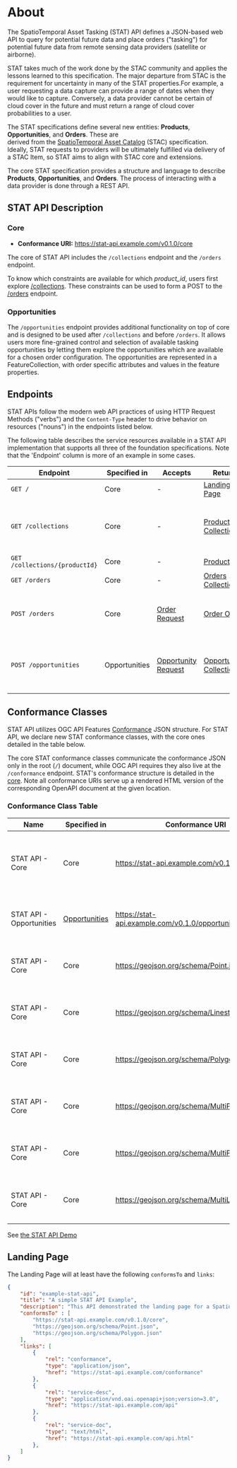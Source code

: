 # About

The SpatioTemporal Asset Tasking (STAT) API defines a JSON-based web API to query for potential future data
and place orders ("tasking") for potential future data from remote sensing data providers (satellite or airborne).

STAT takes much of the work done by the STAC community and applies the lessons learned to this specification. 
The major departure from STAC is the requirement for uncertainty in many of the STAT properties.For example, 
a user requesting a data capture can provide a range of dates when they would like to capture. Conversely, 
a data provider cannot be certain of cloud cover in the future and must return a range of cloud cover 
probabilities to a user.

The STAT specifications define several new entities: **Products**, **Opportunities**, and **Orders**. These are  
derived from the [SpatioTemporal Asset Catalog](https://github.com/radiantearth/stac-spec) (STAC) specification. 
Ideally, STAT requests to providers will be ultimately fulfilled via delivery of a STAC Item, so STAT aims to 
align with STAC core and extensions.

The core STAT specification provides a structure and language to describe **Products**, **Opportunities**, 
and **Orders**. The process of interacting with a data provider is done through a REST API.

## STAT API Description

### Core

- **Conformance URI:** <https://stat-api.example.com/v0.1.0/core>

The core of STAT API includes the `/collections` endpoint and the `/orders` endpoint.

To know which constraints are available for which *product_id*, users first explore [/collections](./product).
These constraints can be used to form a POST to the [/orders](./order) endpoint.

### Opportunities

The `/opportunities` endpoint provides additional functionality on top of core and is designed to be used
after `/collections` and before `/orders`. It allows users more fine-grained 
control and selection of available tasking opportunities by letting them explore the opportunities which 
are available for a chosen order configuration. The opportunities are 
represented in a FeatureCollection, with order specific attributes and values in the feature properties.

## Endpoints

STAT APIs follow the modern web API practices of using HTTP Request Methods ("verbs") and
the `Content-Type` header to drive behavior on resources ("nouns") in the endpoints listed below.

The following table describes the service resources available in a STAT API implementation that
supports all three of the foundation specifications. Note that the 'Endpoint'
column is more of an example in some cases.

| Endpoint                    | Specified in  | Accepts                                                      | Returns                                                      | Description                                                  |
| --------------------------- | ------------- | ------------------------------------------------------------ | ------------------------------------------------------------ | ------------------------------------------------------------ |
| `GET /`                     | Core          | -                                                            | [Landing Page](#landing-page)                                |                                                              |
| `GET /collections`             | Core          | -                                                            | [Products Collection](./product/README.md)                   | Figure out which constraints are available for which `product_id` |
| `GET /collections/{productId}` | Core          | -                                                            | [Product](./product/README.md)                               |                                                              |
| `GET /orders`               | Core          | -                                                            | [Orders Collection](./order/README.md#order-collection)      |                                                              |
| `POST /orders`              | Core          | [Order Request](./order/README.md#order-request)             | [Order Object](./order/README.md#order-pobject)              | Order a capture with a particular set of constraints         |
| `POST /opportunities`       | Opportunities | [Opportunity Request](./opportunity/README.md#opportunity-request) | [Opportunities Collection](./opportunity/README.md#opportunities-collection) | Explore the opportunities available for a particular set of constraints |

## Conformance Classes

STAT API utilizes OGC API Features [Conformance](http://docs.opengeospatial.org/is/17-069r3/17-069r3.html#_declaration_of_conformance_classes)
JSON structure. For STAT API, we declare new STAT conformance classes, with the core ones detailed in the table below.

The core STAT conformance classes communicate the conformance JSON only in the root (`/`) document, while OGC API
requires they also live at the `/conformance` endpoint. STAT's conformance structure is detailed in the
[core](core/). Note all conformance URIs serve up a rendered HTML version of the corresponding OpenAPI document at the given location.

### Conformance Class Table

| **Name**               | **Specified in**                            | **Conformance URI**                                    | **Description**                                                                                                 |
| ---------------------- | ------------------------------------------- | ------------------------------------------------------ | --------------------------------------------------------------------------------------------------------------- |
| STAT API - Core        | Core               | https://stat-api.example.com/v0.1.0/core | Specifies the STAT Landing page `/`, communicating conformance and available endpoints.                         |
| STAT API - Opportunities | [Opportunities](opportunity/README.md)        | https://stat-api.example.com/v0.1.0/opportunities | Enables request of potential tasking opportunities |
| STAT API - Core | Core | https://geojson.org/schema/Point.json | Allows submitting orders with GeoJSON points |
| STAT API - Core | Core | https://geojson.org/schema/Linestring.json | Allows submitting orders with GeoJSON linestrings |
| STAT API - Core | Core | https://geojson.org/schema/Polygon.json | Allows submitting orders with GeoJSON polygons |
| STAT API - Core | Core | https://geojson.org/schema/MultiPoint.json | Allows submitting orders with GeoJSON multi points |
| STAT API - Core | Core | https://geojson.org/schema/MultiPolygon.json | Allows submitting orders with GeoJSON multi polygons |
| STAT API - Core | Core | https://geojson.org/schema/MultiLineString.json | Allows submitting orders with GeoJSON multi linestring |

See [the STAT API Demo](https://github.com/Element84/stat-api-demo)

## Landing Page

The Landing Page will at least have the following `conformsTo` and `links`:

```json
{
    "id": "example-stat-api",
    "title": "A simple STAT API Example",
    "description": "This API demonstrated the landing page for a SpatioTemporal Asset Tasking API",
    "conformsTo" : [
        "https://stat-api.example.com/v0.1.0/core",
        "https://geojson.org/schema/Point.json",
        "https://geojson.org/schema/Polygon.json"
    ],
    "links": [
        {
            "rel": "conformance",
            "type": "application/json",
            "href": "https://stat-api.example.com/conformance"
        },
        {
            "rel": "service-desc",
            "type": "application/vnd.oai.openapi+json;version=3.0",
            "href": "https://stat-api.example.com/api"
        },
        {
            "rel": "service-doc",
            "type": "text/html",
            "href": "https://stat-api.example.com/api.html"
        },
    ]
}
```

